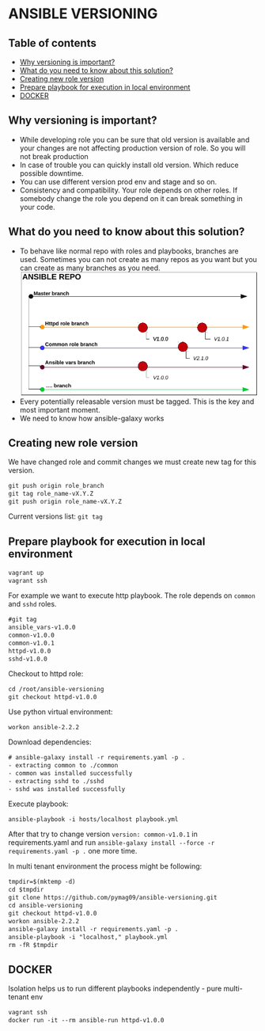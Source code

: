 # ANSIBLE VERSIONING

## Table of contents  
  * [Why versioning is important?](#why-versioning-is-important)
  * [What do you need to know about this solution?](#what-do-you-need-to-know-about-this-solution)
  * [Creating new role version](#creating-new-role-version)
  * [Prepare playbook for execution in local environment](#prepare-playbook-for-execution-in-local-environment)
  * [DOCKER](#docker)

## Why versioning is important?  

* While developing role you can be sure that old version is available and your changes are not affecting production version of role. So you will not break production  
* In case of trouble you can quickly install old version. Which reduce possible downtime.  
* You can use different version prod env and stage and so on.
* Consistency and compatibility. Your role depends on other roles. If somebody change the role you depend on it can break something in your code.  
  
## What do you need to know about this solution?  
  
* To behave like normal repo with roles and playbooks, branches are used. Sometimes you can not create as many repos as you want but you can create as many branches as you need.  
![ansible repo](images/repo.png)  
* Every potentially releasable version must be tagged. This is the key and most important moment.  
* We need to know how ansible-galaxy works  

## Creating new role version  

We have changed role and commit changes we must create new tag for this version. 
```
git push origin role_branch
git tag role_name-vX.Y.Z
git push origin role_name-vX.Y.Z
```
Current versions list: `git tag`  
  
## Prepare playbook for execution in local environment

```
vagrant up  
vagrant ssh
```
  
For example we want to execute http playbook. The role depends on `common` and `sshd` roles.  
```
#git tag
ansible_vars-v1.0.0
common-v1.0.0
common-v1.0.1
httpd-v1.0.0
sshd-v1.0.0

```
Checkout to httpd role:  
```
cd /root/ansible-versioning
git checkout httpd-v1.0.0
```
Use python virtual environment:
```
workon ansible-2.2.2
```
Download dependencies:  
```
# ansible-galaxy install -r requirements.yaml -p .
- extracting common to ./common
- common was installed successfully
- extracting sshd to ./sshd
- sshd was installed successfully
```
Execute playbook:  
```
ansible-playbook -i hosts/localhost playbook.yml 
```
After that try to change version `version: common-v1.0.1` in requirements.yaml and run `ansible-galaxy install --force -r requirements.yaml -p .` one more time.  
  
In multi tenant environment the process might be following:  
```
tmpdir=$(mktemp -d)
cd $tmpdir
git clone https://github.com/pymag09/ansible-versioning.git
cd ansible-versioning
git checkout httpd-v1.0.0
workon ansible-2.2.2
ansible-galaxy install -r requirements.yaml -p .
ansible-playbook -i "localhost," playbook.yml 
rm -fR $tmpdir
```
  
## DOCKER  
  
Isolation helps us to run different playbooks independently - pure multi-tenant env
```
vagrant ssh  
docker run -it --rm ansible-run httpd-v1.0.0
```

